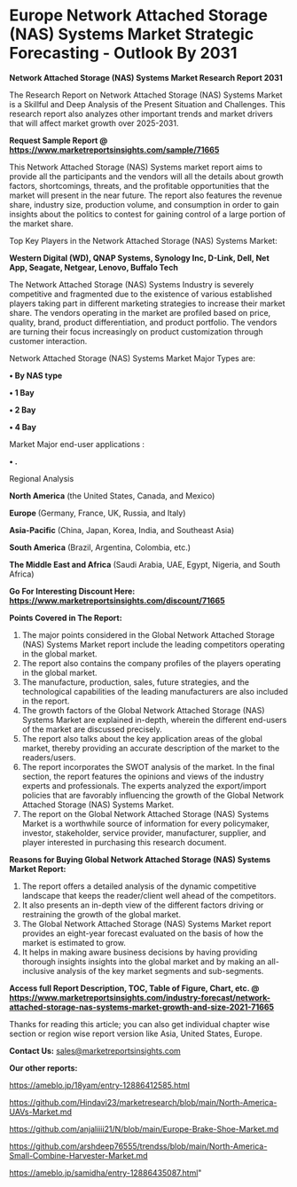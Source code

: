  # Europe Network Attached Storage (NAS) Systems Market Strategic Forecasting - Outlook By 2031

<strong>Network Attached Storage (NAS) Systems Market Research Report 2031</strong>

The Research Report on Network Attached Storage (NAS) Systems Market is a Skillful and Deep Analysis of the Present Situation and Challenges. This research report also analyzes other important trends and market drivers that will affect market growth over 2025-2031.

<strong>Request Sample Report @ <a href=https://www.marketreportsinsights.com/sample/71665>https://www.marketreportsinsights.com/sample/71665</a></strong>

This Network Attached Storage (NAS) Systems market report aims to provide all the participants and the vendors will all the details about growth factors, shortcomings, threats, and the profitable opportunities that the market will present in the near future. The report also features the revenue share, industry size, production volume, and consumption in order to gain insights about the politics to contest for gaining control of a large portion of the market share.

Top Key Players in the Network Attached Storage (NAS) Systems Market:

<strong>Western Digital (WD), QNAP Systems, Synology Inc, D-Link, Dell, Net App, Seagate, Netgear, Lenovo, Buffalo Tech</strong>

The Network Attached Storage (NAS) Systems Industry is severely competitive and fragmented due to the existence of various established players taking part in different marketing strategies to increase their market share. The vendors operating in the market are profiled based on price, quality, brand, product differentiation, and product portfolio. The vendors are turning their focus increasingly on product customization through customer interaction.

Network Attached Storage (NAS) Systems Market Major Types are:

<strong>• By NAS type

• 1 Bay

• 2 Bay

• 4 Bay</strong>

Market Major end-user applications :

<strong>• .</strong>

Regional Analysis

</u><strong><b>North America</b></strong> (the United States, Canada, and Mexico)

<strong><b>Europe </b></strong>(Germany, France, UK, Russia, and Italy)

<strong><b>Asia-Pacific</b></strong> (China, Japan, Korea, India, and Southeast Asia)

<strong><b>South America</b></strong> (Brazil, Argentina, Colombia, etc.)

<strong><b>The Middle East and Africa</b></strong> (Saudi Arabia, UAE, Egypt, Nigeria, and South Africa)

<strong>Go For Interesting Discount Here: <a href=https://www.marketreportsinsights.com/discount/71665>https://www.marketreportsinsights.com/discount/71665</a></strong>

<strong>Points Covered in The Report:</strong>
<ol>
  <li>The major points considered in the Global Network Attached Storage (NAS) Systems Market report include the leading competitors operating in the global market.</li>
  <li>The report also contains the company profiles of the players operating in the global market.</li>
  <li>The manufacture, production, sales, future strategies, and the technological capabilities of the leading manufacturers are also included in the report.</li>
  <li>The growth factors of the Global Network Attached Storage (NAS) Systems Market are explained in-depth, wherein the different end-users of the market are discussed precisely.</li>
  <li>The report also talks about the key application areas of the global market, thereby providing an accurate description of the market to the readers/users.</li>
  <li>The report incorporates the SWOT analysis of the market. In the final section, the report features the opinions and views of the industry experts and professionals. The experts analyzed the export/import policies that are favorably influencing the growth of the Global Network Attached Storage (NAS) Systems Market.</li>
  <li>The report on the Global Network Attached Storage (NAS) Systems Market is a worthwhile source of information for every policymaker, investor, stakeholder, service provider, manufacturer, supplier, and player interested in purchasing this research document.</li>
</ol>
<strong>Reasons for Buying Global Network Attached Storage (NAS) Systems Market Report:</strong>

<ol>
  <li>The report offers a detailed analysis of the dynamic competitive landscape that keeps the reader/client well ahead of the competitors.</li>
  <li>It also presents an in-depth view of the different factors driving or restraining the growth of the global market.</li>
  <li>The Global Network Attached Storage (NAS) Systems Market report provides an eight-year forecast evaluated on the basis of how the market is estimated to grow.</li>
  <li>It helps in making aware business decisions by having providing thorough insights insights into the global market and by making an all-inclusive analysis of the key market segments and sub-segments.</li>
</ol>
<strong>Access full Report Description, TOC, Table of Figure, Chart, etc. @ <a href=https://www.marketreportsinsights.com/industry-forecast/network-attached-storage-nas-systems-market-growth-and-size-2021-71665>https://www.marketreportsinsights.com/industry-forecast/network-attached-storage-nas-systems-market-growth-and-size-2021-71665</a></strong>


Thanks for reading this article; you can also get individual chapter wise section or region wise report version like Asia, United States, Europe.

<strong>Contact Us:</strong>
sales@marketreportsinsights.com

<strong>Our other reports:</strong>

<a href=https://ameblo.jp/18yam/entry-12886412585.html>https://ameblo.jp/18yam/entry-12886412585.html</a>

<a href=https://github.com/Hindavi23/marketresearch/blob/main/North-America-UAVs-Market.md>https://github.com/Hindavi23/marketresearch/blob/main/North-America-UAVs-Market.md</a>

<a href=https://github.com/anjaliiii21/N/blob/main/Europe-Brake-Shoe-Market.md>https://github.com/anjaliiii21/N/blob/main/Europe-Brake-Shoe-Market.md</a>

<a href=https://github.com/arshdeep76555/trendss/blob/main/North-America-Small-Combine-Harvester-Market.md>https://github.com/arshdeep76555/trendss/blob/main/North-America-Small-Combine-Harvester-Market.md</a>

<a href=https://ameblo.jp/samidha/entry-12886435087.html>https://ameblo.jp/samidha/entry-12886435087.html</a>"
